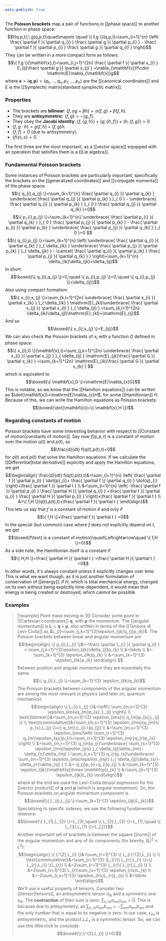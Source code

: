 ```yaml
---
wiki-publish: true
---
```

The **Poisson brackets** map a pair of functions in [[phase space]] to another function in phase space:
$$f(q,p,t),\ g(q,p,t)\quad\mapsto \quad \{ f,g \}(q,p,t)=\sum_{i=1}^{n} \left( \frac{ \partial f }{ \partial q_{i} } \frac{ \partial g }{ \partial p_{i} } - \frac{ \partial f }{ \partial p_{i} } \frac{ \partial g }{ \partial q_{i} }  \right)$$
They can be written in a more compact form as follows:
$$\{ f,g \}(\mathbf{x},t)=\sum_{i,j=1}^{2n} \frac{ \partial f }{ \partial x_{i} } E_{ij}\frac{ \partial g }{ \partial x_{j} } =\nabla_{\mathbf{x}}f\cdot \mathrm{E}\nabla_{\mathbf{x}}g$$
where $\mathbf{x}=(\mathbf{q},\mathbf{p})=(q_{1},\ldots,q_{n},p_{1},\ldots,p_{n})$ are the [[canonical coordinates]] and $\mathrm{E}$ is the [[Symplectic matrix|standard symplectic matrix]].
### Properties
- The brackets are **bilinear**: $\{ f,\alpha g+\beta h \}=\alpha \{ f,g \}+\beta \{ f,h \}$.
- They are **antisymmetric**: $\{ f,g \}=-\{ g,f \}$.
- They obey the **Jacobi identity**: $\{ f,\{ g,h \} \}+\{ g, \{ h,f \} \}+\{ h, \{ f,g \} \}=0$
- $\{ f,g\cdot h \}=g\{ f,h \}+\{ f,g \}h$.
- $\{f,f\}=0$ (due to antisymmetry).
- $\{f(x),x\}=0$.

The first three are the most important, as a [[vector space]] equipped with an operation that satisfies them is a [[Lie algebra]].
### Fundamental Poisson brackets
Some instances of Poisson brackets are particularly important, specifically the brackets on the [[generalized coordinates]] and [[conjugate momenta]] of the phase space:
$$\{ q_{i},q_{j} \}=\sum_{k=1}^{n} \frac{ \partial q_{i} }{ \partial q_{k} } \underbrace{ \frac{ \partial q_{j} }{ \partial p_{k} } }_{ 0 } - \underbrace{ \frac{ \partial q_{i} }{ \partial p_{k} } }_{ 0 } \frac{ \partial q_{j} }{ \partial q_{k} }=0$$
$$\{ p_{i},p_{j} \}=\sum_{k=1}^{n} \underbrace{ \frac{ \partial p_{i} }{ \partial q_{k} } }_{ 0 } \frac{ \partial p_{j} }{ \partial p_{k} } - \frac{ \partial p_{i} }{ \partial p_{k} } \underbrace{ \frac{ \partial p_{j} }{ \partial q_{k} } }_{ 0 }=0 $$
$$\{ q_{i},p_{j} \}=\sum_{k=1}^{n} \left( \underbrace{ \frac{ \partial q_{i} }{ \partial q_{k} } }_{ \delta_{ik} } \underbrace{ \frac{ \partial p_{j} }{ \partial p_{k} } }_{ \delta_{jk} } - \cancel{ \frac{ \partial q_{i} }{ \partial p_{k} } \frac{ \partial p_{j} }{ \partial q_{k} } }  \right)=\sum_{k=1}^{n} \delta_{ik}\delta_{jk}=\delta_{ij}$$
In short:
$$\boxed{\{ q_{i},q_{j} \}=0,\quad \{ p_{i},p_{j} \}=0,\quad \{ q_{i},p_{j} \}=\delta_{ij}}$$
Also using compact formalism:
$$\{ x_{i},x_{j} \}=\sum_{k,l=1}^{2n} \underbrace{ \frac{ \partial x_{i} }{ \partial x_{k} } }_{ \delta_{ik} } \mathrm{E}_{kl}\underbrace{ \frac{ \partial x_{j} }{ \partial x_{l} } }_{ \delta_{jl} } =\sum_{k,l=1}^{2n} \delta_{ik}\delta_{jl}\mathrm{E}_{kl}=\mathrm{E}_{ij}$$
And so
$$\boxed{\{ x_{i},x_{j} \}=E_{ij}}$$
We can also check the Poisson brackets of $x_{i}$ with a function $G$ defined in phase space:
$$\{ x_{i},G \}(\mathbf{x},t)=\sum_{j,k=1}^{2n} \underbrace{ \frac{ \partial x_{i} }{ \partial x_{j} } }_{ \delta_{ij} } \mathrm{E}_{jk}\frac{ \partial G }{ \partial x_{k} } =\sum_{k=1}^{2n} \mathrm{E}_{ik}\frac{ \partial G }{ \partial x_{k} } $$
which is equivalent to
$$\boxed{\{ \mathbf{x},G \}=\mathrm{E}\nabla_{x}G}$$
This is notable, as we know that the [[Hamilton equations]] can be written as $\dot{\mathbf{x}}=\mathrm{E}\nabla_{x}H$, for some [[Hamiltonian]] $H$. Because of this, we can write the Hamilton equations as Poisson brackets:
$$\boxed{\dot{\mathbf{x}}=\{ \mathbf{x},H \}}$$
### Regarding constants of motion
Poisson brackets have some interesting behavior with respect to [[Constant of motion|constants of motion]]. Say now $f(q,p,t)$ is a constant of motion over the motion $q(t)$ and $p(t)$, so
$$\frac{d}{dt} f(q(t),p(t),t)=0$$
for $q(t)$ and $p(t)$ that solve the Hamilton equations. If we calculate the [[Differential|total derivative]] explicitly and apply the Hamilton equations, we get
$$\begin{align}
\frac{d}{dt} f(q(t),p(t),t)&=\sum_{i=1}^{n} \left( \frac{ \partial f }{ \partial p_{i} } \dot{p}_{i}+ \frac{ \partial f }{ \partial q_{i} } \dot{q}_{i} \right)+\frac{ \partial f }{ \partial t }  \\
&=\sum_{i=1}^{n} \left( -\frac{ \partial f }{ \partial p_{i} } \frac{ \partial H }{ \partial q_{i} } +\frac{ \partial f }{ \partial q_{i} } \frac{ \partial H }{ \partial p_{i} }  \right)+\frac{ \partial f }{ \partial t }  \\
&=\{ f,H \}(q(t),p(t),t)+\frac{ \partial f }{ \partial t } 
\end{align}$$
This lets us say that $f$ is a constant of motion if and only if
$$\{ f,H \}+\frac{ \partial f }{ \partial t } =0$$
In the special (but common) case where $f$ does not explicitly depend on $t$, we get
$$\boxed{f\text{ is a constant of motion}\quad\Leftrightarrow\quad \{ f,H \}=0}$$
As a side note, the Hamiltonian itself is a constant if
$$\{ H,H \}+\frac{ \partial H }{ \partial t } =\frac{ \partial H }{ \partial t } =0$$
In other words, it's always constant unless it explicitly changes over time. This is what we want though, as it is just another formulation of conservation of [[energy]]: if $H$, which is total mechanical energy, changed on its own without being explicitly time-dependent, it would mean that energy is being created or destroyed, which cannot be possible.
### Examples
> [!example] Point mass moving in 3D
> Consider some point in [[Cartesian coordinates]] $\mathbf{q}$, with $\mathbf{p}$ the momentum. The [[angular momentum]] is $\mathbf{L}=\mathbf{q}\times \mathbf{p}$, also written in terms of the [[Tensore di Levi-Civita]] as $L_{i}=\sum_{j,k=1}^{3}\epsilon_{ijk}q_{j}p_{k}$. The Poisson brackets between linear and angular momentum are
> $$\begin{align}
> \{ p_{l},L_{i} \}&=-\frac{ \partial L_{i} }{ \partial q_{l} } =-\sum_{j,k=1}^{3}\epsilon_{ijk}\delta_{jl}p_{k} \\
> &=\ldots \\
> &=-\sum_{k=1}^{3} \epsilon_{ilk}p_{k} \\
> &=\sum_{k=1}^{3} \epsilon_{lik}p_{k}
> \end{align} $$
> Between position and angular momentum they are essentially the same:
> $$\{ q_{l},L_{i} \}=\sum_{k=1}^{3} \epsilon_{lik}q_{k}$$
> The Poisson brackets between components of the angular momentum are among the most relevant in physics (and later on, quantum mechanics):
> $$\begin{align}
> \{ L_{i},L_{j} \}&=\left\{  \sum_{m,s=1}^{3} \epsilon_{ims}q_{m}p_{s}, L_{j}  \right\} \\
> \text{(bilinear)}&=\sum_{m,s=1}^{3} \epsilon_{ims}\{ q_{m}p_{s},L_{j} \} \\
> \text{(commutative)}&=\sum_{m,s=1}^{3} \epsilon_{ims}(q_{m}\{ p_{s},L_{j} \}+\{ q_{m},L_{j} \}p_{j}) \\
> &=\sum_{m,s=1}^{3} \epsilon_{ims}\left( \sum_{r=1}^{3} q_{m}\epsilon_{sjr}p_{r}+\sum_{r=1}^{3} \epsilon_{mjr}q_{r}p_{s} \right) \\
> &=\sum_{m,r=1}^{3} q_{m}p_{r}\underbrace{ \sum_{s=1}^{3} \epsilon_{ims}\epsilon_{jrs} }_{ \delta_{ij}\delta_{mr}-\delta_{ir}\delta_{mj} }-\sum_{r,s=1}^{3} q_{r}p_{s}\underbrace{ \sum_{m=1}^{3} \epsilon_{mis}\epsilon_{mjr} }_{ \delta_{ij}\delta_{sr}-\delta_{ir}\delta_{sj} } \\
> &=-q_{j}p_{i}+q_{i}p_{j} \\
> &=\sum_{k=1}^{3} \epsilon_{ijk}(\mathbf{q}\times \mathbf{p})_{k} \\
> &=\sum_{k=1}^{3} \epsilon_{ijk}L_{k}
> \end{align}$$
> where at the end we used the Levi-Civita tensor expression for the [[vector product]] of $\mathbf{q}$ and $\mathbf{p}$ (which is angular momentum). So, the Poisson brackets on angular momentum component is
> $$\boxed{\{ L_{i},L_{j} \}=\sum_{k=1}^{3} \epsilon_{ijk}L_{k}}$$
> Specializing to specific indexes, we see the following fundamental relations:
> $$\boxed{\{ L_{1},L_{2} \}=L_{3},\quad \{ L_{2},L_{3} \}=L_{1},\quad \{ L_{3},L_{1} \}=L_{2}}$$
> Another important set of brackets is between the square [[norm]] of the angular momentum and any of its components (for brevity, $\lvert \mathbf{L} \rvert^{2}\equiv L^{2}$):
> $$\begin{align}
> \{ L^{2},L_{i} \}&=\sum_{r=1}^{3} \{ L_{r}^{2},L_{i} \} \\
> \text{(commutative)}&=\sum_{r=1}^{3} (L_{r}\{ L_{r},L_{i} \}+\{ L_{r},L_{i} \}L_{r}) \\
> &=2\sum_{r=1}^{3} L_{r}\{ L_{r},L_{i} \} \\
> &=2\sum_{r=1}^{3} L_{r}\sum_{s=1}^{3} \epsilon_{ris}L_{s} \\
> &=-2\sum_{r,s=1}^{3} \epsilon_{irs}L_{r}L_{s} \\
> &=\ldots
> \end{align}$$
> We'll use a useful property of tensors. Consider two [[tensor|tensors]], an antisymmetric tensor $a_{lk}$ and a symmetric one $s_{lk}$. The **contraction** of their sum is zero: $\sum_{n,m}a_{nm}s_{nm}=0$. This is because due to antisymmetry, as $\sum_{n,m}a_{nm}b_{nm}=-\sum_{nm}a_{mn}b_{mn}$ and the only number that is equal to its negative is zero. In our case, $\epsilon_{irs}$ is antisymmetric, and the product $L_{r}L_{s}$ is a symmetric tensor. So, we can use this little trick to conclude:
> $$\boxed{\{ L^{2},L_{i} \}=0}$$
